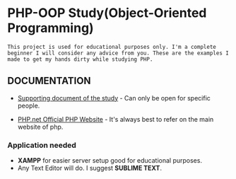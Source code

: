 # PHP-OOP Study(Object-Oriented Programming)
    This project is used for educational purposes only. I'm a complete beginner I will consider any advice from you. These are the examples I made to get my hands dirty while studying PHP.

## DOCUMENTATION
- [Supporting document of the study](https://docs.google.com/document/d/11uEkJlI-CwHJp4_AttPo3lRsObEZsfArG-3OVFt1j1M/edit#heading=h.jpuant2xbsab) - Can only be open for specific people.

- [PHP.net Official PHP Website](http://php.net/) - It's always best to refer on the main website of php.

### Application needed

- **XAMPP** for easier server setup good for educational purposes.
- Any Text Editor will do. I suggest **SUBLIME TEXT**.
